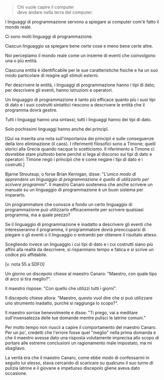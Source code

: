 

<blockquote class="motto">
Chi vuole capire il computer<br />
deve andare nella terra del computer.
</blockquote>

I linguaggi di programmazione servono a spiegare ai computer com'è fatto
il mondo reale.

Ci sono molti linguaggi di programmazione.

Ciascun linguaggio sa spiegare bene certe cose e meno bene certe altre.

Noi percepiamo il mondo reale come un insieme di eventi che coinvolgono
una o più entità.

Ciascuna entità è identificabile per le sue caratteristiche fisiche e ha
un suo modo particolare di reagire agli stimoli esterni.

Per descrivere le entità, i linguaggi di programmazione hanno i tipi di
dato; per descrivere gli eventi, hanno istruzioni e operatori.

Un linguaggio di programmazione è tanto più efficace quanto più i suoi
tipi di dato e i suoi costrutti sintattici riescono a descrivere le
entità che il programma dovrà gestire.

Tutti i linguaggi hanno una sintassi; tutti i linguaggi hanno dei tipi
di dato.

Solo pochissimi linguaggi hanno anche dei principî.

\[Qui va inserita una nota sull\'importanza dei principii e sulle
conseguenze della loro eliminazione (il caos). I riferimenti filosofici
sono a Timone; quelli storici alla Grecia quando nacque lo scetticismo.
Il riferimento a Timone ci dovrebbe stare piuttosto bene perché si lega
al discorso sui tipi di dato e operatori: Timone negò i principii che è
come negare i tipi di dato e i costrutti.\]

Bjarne Stroutsup, o forse Brian Kernigan, disse: "*L'unico modo di
apprendere un linguaggio di programmazione è quello di utilizzarlo per
scrivere programmi"*. Il maestro Canaro sosteneva che anche scrivere un
manuale su un linguaggio di programmazione è un buon sistema per
impararlo.

Un programmatore che conosce a fondo un certo linguaggio di
programmazione può utilizzarlo efficacemente per scrivere qualsiasi
programma, ma a quale prezzo?

Se il linguaggio di programmazione è inadatto a descrivere gli eventi
che interesseranno il programma, il programmatore dovrà preoccuparsi di
piegare o gli eventi o il linguaggio o entrambi per ottenere il
risultato atteso.

Scegliendo invece un linguaggio i cui tipi di dato e i cui costrutti
siano più affini alla realtà da descrivere, si risparmiano tempo e
fatica e si scrive un codice più affidabile.

\[v. nota 55 a SDFO\]

Un giorno un discepolo chiese al maestro Canaro: "Maestro, con quale
tipo di arco si tira meglio?".

Il maestro rispose: "Con quello che utilizzi tutti i giorni".

Il discepolo chiese allora: "Maestro, questo vuol dire che si può
utilizzare uno strumento inadatto, purché si raggiunga lo scopo?".

Il maestro sorrise benevolmente e disse: "Ti prego, vai a meditare
sull\'insensatezza delle tue domande mentre pulisci le latrine comuni."

Per molto tempo non riuscii a capire il comportamento del maestro
Canaro. Per un po\', credetti che l\'errore fosse quel "meglio" nella
prima domanda e che il maestro avesse dato una risposta volutamente
imprecisa allo scopo di portare alle estreme conclusioni un ragionamento
male impostato, ma mi sbagliavo.

La verità era che il maestro Canaro, come ebbe modo di confessarmi in
seguito lui stesso, stava cercando di scaricare su qualcuno il suo turno
di pulizia latrine e il giovane e impetuoso discepolo gliene aveva dato
occasione.
